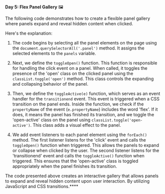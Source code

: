 **Day 5: Flex Panel Gallery** 🖼️

The following code demonstrates how to create a flexible panel gallery where panels expand and reveal hidden content when clicked.

Here's the explanation:


1. The code begins by selecting all the panel elements on the page using the `document.querySelectorAll('.panel')` method. It assigns the selected elements to the `panels` variable.

2. Next, we define the `toggleOpen()` function. This function is responsible for handling the click event on a panel. When called, it toggles the presence of the 'open' class on the clicked panel using the `classList.toggle('open')` method. This class controls the expanding and collapsing behavior of the panel.

3. Then, we define the `toggleActive(e)` function, which serves as an event handler for the `transitionend` event. This event is triggered when a CSS transition on the panel ends. Inside the function, we check if the `propertyName` of the event (`e.propertyName`) includes the word 'flex'. If it does, it means the panel has finished its transition, and we toggle the 'open-active' class on the panel using `classList.toggle('open-active')`. This class adds a visual effect to the panel.

4. We add event listeners to each panel element using the `forEach()` method. The first listener listens for the 'click' event and calls the `toggleOpen()` function when triggered. This allows the panels to expand or collapse when clicked by the user. The second listener listens for the 'transitionend' event and calls the `toggleActive()` function when triggered. This ensures that the 'open-active' class is toggled appropriately when the panel finishes its transition.

The code presented above creates an interactive gallery that allows panels to expand and reveal hidden content upon user interaction. By utilizing JavaScript and CSS transitions.****
